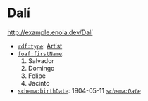 # Dalí

<http://example.enola.dev/Dalí>

* [`rdf:type`](https://docs.enola.dev/models/www.w3.org/1999/02/22-rdf-syntax-ns/type/): [Artist](http://example.enola.dev/Artist)
* [`foaf:firstName`](http://xmlns.com/foaf/0.1/firstName):
    1. Salvador
    1. Domingo
    1. Felipe
    1. Jacinto
* [`schema:birthDate`](https://schema.org/birthDate): 1904-05-11 _[`schema:Date`](https://schema.org/Date)_
